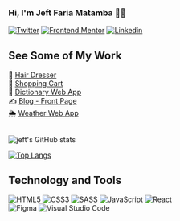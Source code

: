 ### Hi, I'm Jeft Faria Matamba 👋🏾
[![Twitter](https://img.shields.io/badge/Twitter-1DA1F2?style=for-the-badge&logo=twitter&logoColor=white)](https://twitter.com/jeft971)
[![Frontend Mentor](https://img.shields.io/badge/Frontend_Mentor-%233F54A3.svg?style=for-the-badge&logo=frontendmentor&logoColor=white)](https://www.frontendmentor.io/profile/jeft97)
[![Linkedin](https://img.shields.io/badge/LinkedIn-0077B5?style=for-the-badge&logo=linkedin&logoColor=white)](https://www.linkedin.com/in/jefte-matamba-b57484151/)

## See Some of My Work

🎨 <a href="https://hair-jeft97.netlify.app/" target="_blank">Hair Dresser</a>  <br/>
🛒 <a href="https://shop-cart-2024.netlify.app/" target="_blank">Shopping Cart</a>   <br/>
📖 <a href="https://dictionary-web-app-jeft97.netlify.app/" target="_blank">Dictionary Web App</a>   <br/>
✍️ <a href="https://personal-blog-2022.netlify.app" target="_blank">Blog - Front Page</a>   <br/>
🌦️ <a href="https://weather-jeft97.netlify.app/" target="_blank">Weather Web App</a>

##


![jeft's GitHub stats](https://github-readme-stats.vercel.app/api?username=jeft97&show_icons=true&theme=radical)

[![Top Langs](https://github-readme-stats.vercel.app/api/top-langs/?username=jeft97&layout=compact)](https://github.com/anuraghazra/github-readme-stats)

## Technology and Tools
![HTML5](https://img.shields.io/badge/html5-%23E34F26.svg?style=for-the-badge&logo=html5&logoColor=white)
![CSS3](https://img.shields.io/badge/css3-%231572B6.svg?style=for-the-badge&logo=css3&logoColor=white)
![SASS](https://img.shields.io/badge/SASS-hotpink.svg?style=for-the-badge&logo=SASS&logoColor=white)
![JavaScript](https://img.shields.io/badge/javascript-%23323330.svg?style=for-the-badge&logo=javascript&logoColor=%23F7DF1E)
![React](https://img.shields.io/badge/react-%2320232a.svg?style=for-the-badge&logo=react&logoColor=%2361DAFB)<br/>
![Figma](https://img.shields.io/badge/figma-%23F24E1E.svg?style=for-the-badge&logo=figma&logoColor=white)
![Visual Studio Code](https://img.shields.io/badge/Visual%20Studio%20Code-0078d7.svg?style=for-the-badge&logo=visual-studio-code&logoColor=white)



